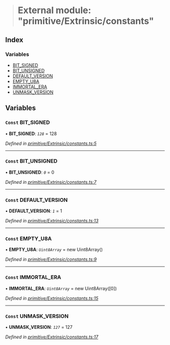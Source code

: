 > # External module: "primitive/Extrinsic/constants"

## Index

### Variables

* [BIT_SIGNED](_primitive_extrinsic_constants_.md#const-bit_signed)
* [BIT_UNSIGNED](_primitive_extrinsic_constants_.md#const-bit_unsigned)
* [DEFAULT_VERSION](_primitive_extrinsic_constants_.md#const-default_version)
* [EMPTY_U8A](_primitive_extrinsic_constants_.md#const-empty_u8a)
* [IMMORTAL_ERA](_primitive_extrinsic_constants_.md#const-immortal_era)
* [UNMASK_VERSION](_primitive_extrinsic_constants_.md#const-unmask_version)

## Variables

### `Const` BIT_SIGNED

• **BIT_SIGNED**: *`128`* = 128

*Defined in [primitive/Extrinsic/constants.ts:5](https://github.com/polkadot-js/api/blob/3827353/packages/types/src/primitive/Extrinsic/constants.ts#L5)*

___

### `Const` BIT_UNSIGNED

• **BIT_UNSIGNED**: *`0`* = 0

*Defined in [primitive/Extrinsic/constants.ts:7](https://github.com/polkadot-js/api/blob/3827353/packages/types/src/primitive/Extrinsic/constants.ts#L7)*

___

### `Const` DEFAULT_VERSION

• **DEFAULT_VERSION**: *`1`* = 1

*Defined in [primitive/Extrinsic/constants.ts:13](https://github.com/polkadot-js/api/blob/3827353/packages/types/src/primitive/Extrinsic/constants.ts#L13)*

___

### `Const` EMPTY_U8A

• **EMPTY_U8A**: *`Uint8Array`* =  new Uint8Array()

*Defined in [primitive/Extrinsic/constants.ts:9](https://github.com/polkadot-js/api/blob/3827353/packages/types/src/primitive/Extrinsic/constants.ts#L9)*

___

### `Const` IMMORTAL_ERA

• **IMMORTAL_ERA**: *`Uint8Array`* =  new Uint8Array([0])

*Defined in [primitive/Extrinsic/constants.ts:15](https://github.com/polkadot-js/api/blob/3827353/packages/types/src/primitive/Extrinsic/constants.ts#L15)*

___

### `Const` UNMASK_VERSION

• **UNMASK_VERSION**: *`127`* = 127

*Defined in [primitive/Extrinsic/constants.ts:17](https://github.com/polkadot-js/api/blob/3827353/packages/types/src/primitive/Extrinsic/constants.ts#L17)*